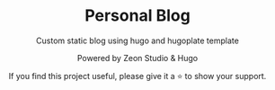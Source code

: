 <h1 align="center">Personal Blog</h1>

<p align="center">Custom static blog using hugo and hugoplate template</p>

<p align="center">Powered by Zeon Studio & Hugo</p>
<p align=center> If you find this project useful, please give it a ⭐ to show your support.</p>